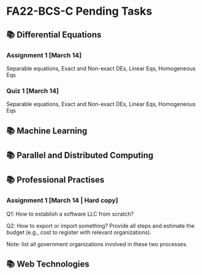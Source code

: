 # FA22-BCS-C Pending Tasks
## 📚 Differential Equations
### Assignment 1 [March 14]
Separable equations, Exact and Non-exact DEs, Linear Eqs, Homogeneous Eqs

### Quiz 1 [March 14]
Separable equations, Exact and Non-exact DEs, Linear Eqs, Homogeneous Eqs

## 📚 Machine Learning


## 📚 Parallel and Distributed Computing


## 📚 Professional Practises
### Assignment 1 [March 14 | Hard copy]
Q1: How to establish a software LLC from scratch?

Q2: How to export or import something? Provide all steps and estimate the budget (e.g., cost to register with relevant organizations).

Note: list all government organizations involved in these two processes.


## 📚 Web Technologies

